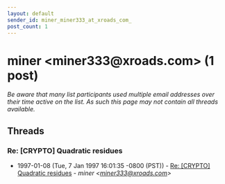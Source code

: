 ```yaml
---
layout: default
sender_id: miner_miner333_at_xroads_com_
post_count: 1
---
```


# miner <miner333<span>@</span>xroads.com> (1 post)

_Be aware that many list participants used multiple email addresses over their time active on the list. As such this page may not contain all threads available._

## Threads

### Re: [CRYPTO] Quadratic residues
+ 1997-01-08 (Tue, 7 Jan 1997 16:01:35 -0800 (PST)) - [Re: [CRYPTO] Quadratic residues](/archive/1997/01/4b28bb563dc08af68a36c131cda4f9bf3b3efe1943188aa3eb050f48d5efebf2) - _miner \<miner333@xroads.com\>_

